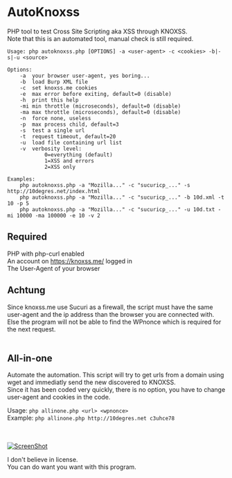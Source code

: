 # AutoKnoxss
PHP tool to test Cross Site Scripting aka XSS through KNOXSS.  
Note that this is an automated tool, manual check is still required.  

```
Usage: php autoknoxss.php [OPTIONS] -a <user-agent> -c <cookies> -b|-s|-u <source>

Options:
	-a	your browser user-agent, yes boring...
	-b	load Burp XML file
	-c	set knoxss.me cookies
	-e	max error before exiting, default=0 (disable)
	-h	print this help
	-mi	min throttle (microseconds), default=0 (disable)
	-ma	max throttle (microseconds), default=0 (disable)
	-n	force none, useless
	-p	max process child, default=3
	-s	test a single url
	-t	request timeout, default=20
	-u	load file containing url list
	-v	verbosity level:
			0=everything (default)
			1=XSS and errors
			2=XSS only

Examples:
	php autoknoxss.php -a "Mozilla..." -c "sucuricp_..." -s http://10degres.net/index.html
	php autoknoxss.php -a "Mozilla..." -c "sucuricp_..." -b 10d.xml -t 10 -p 5
	php autoknoxss.php -a "Mozilla..." -c "sucuricp_..." -u 10d.txt -mi 10000 -ma 100000 -e 10 -v 2
```

## Required
PHP with php-curl enabled  
An account on <https://knoxss.me/> logged in  
The User-Agent of your browser  

## Achtung
Since knoxss.me use Sucuri as a firewall, the script must have the same user-agent and the ip address than the browser you are connected with.
Else the program will not be able to find the WPnonce which is required for the next request.  
<br>

## All-in-one
Automate the automation.
This script will try to get urls from a domain using wget and immediatly send the new discovered to KNOXSS.  
Since it has been coded very quickly, there is no option, you have to change user-agent and cookies in the code.  

Usage: `php allinone.php <url> <wpnonce>`  
Example: `php allinone.php http://10degres.net c3uhce78`  
<br>
<br>

[![ScreenShot](https://raw.githubusercontent.com/gwen001/autoknoxss/master/example.jpg)](https://github.com/gwen001/autoknoxss)<br>


I don't believe in license.  
You can do want you want with this program.  
